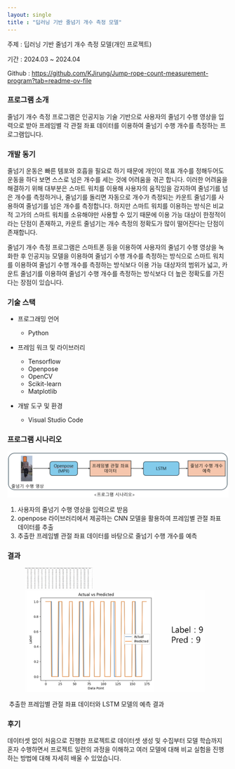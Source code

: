 ```yaml
---
layout: single
title : "딥러닝 기반 줄넘기 개수 측정 모델"
---
```


주제 : 딥러닝 기반 줄넘기 개수 측정 모델(개인 프로젝트)

기간 : 2024.03 ~ 2024.04

Github : https://github.com/KJirung/Jump-rope-count-measurement-program?tab=readme-ov-file





### 프로그램 소개

줄넘기 개수 측정 프로그램은 인공지능 기술 기반으로 사용자의 줄넘기 수행 영상을 입력으로 받아 프레임별 각 관절 좌표 데이터를 이용하여 줄넘기 수행 개수를 측정하는 프로그램입니다.



### 개발 동기

줄넘기 운동은 빠른 템포와 호흡을 필요로 하기 때문에 개인이 목표 개수를 정해두어도 운동을 하다 보면 스스로 넘은 개수를 세는 것에 어려움을 겪곤 합니다. 이러한 어려움을 해결하기 위해 대부분은 스마트 워치를 이용해 사용자의 움직임을 감지하여 줄넘기를 넘은 개수를 측정하거나, 줄넘기를 돌리면 자동으로 개수가 측정되는 카운트 줄넘기를 사용하여 줄넘기를 넘은 개수를 측정합니다. 하지만 스마트 워치를 이용하는 방식은 비교적 고가의 스마트 워치를 소유해야만 사용할 수 있기 때문에 이용 가능 대상이 한정적이라는 단점이 존재하고, 카운트 줄넘기는 개수 측정의 정확도가 많이 떨어진다는 단점이 존재합니다.

줄넘기 개수 측정 프로그램은 스마트폰 등을 이용하여 사용자의 줄넘기 수행 영상을 녹화한 후 인공지능 모델을 이용하여 줄넘기 수행 개수를 측정하는 방식으로 스마트 워치를 이용하여 줄넘기 수행 개수를 측정하는 방식보다 이용 가능 대상자의 범위가 넓고, 카운트 줄넘기를 이용하여 줄넘기 수행 개수를 측정하는 방식보다 더 높은 정확도를 가진다는 장점이 있습니다.



### 기술 스택

- 프로그래밍 언어
  - Python

- 프레임 워크 및 라이브러리
  - Tensorflow
  - Openpose
  - OpenCV
  - Scikit-learn
  - Matplotlib
- 개발 도구 및 환경
  - Visual Studio Code



### 프로그램 시나리오



![image-20240607181724003](../images/2024-06-07-Jumprope/image-20240607181724003.png)

1. 사용자의 줄넘기 수행 영상을 입력으로 받음
2. openpose 라이브러리에서 제공하는 CNN 모델을 활용하여 프레임별 관절 좌표 데이터를 추출
3. 추출한 프레임별 관절 좌표 데이터를 바탕으로 줄넘기 수행 개수를 예측



### 결과


<figure class="half">
  <img src="../images/2024-06-07-Jumprope/image-20240607183525170.png" alt="image-20240607182722086" style="zoom:15%;" />
  <img src="../images/2024-06-07-Jumprope/image-20240607183900217.png" alt="image-20240607182722086" style="zoom:40%;" />
</figure>
​                                                    추출한 프레임별 관절 좌표 데이터와 LSTM 모델의 예측 결과



### 후기

데이터셋 없이 처음으로 진행한 프로젝트로 데이터셋 생성 및 수집부터 모델 학습까지 혼자 수행하면서 프로젝트 일련의 과정을 이해하고 여러 모델에 대해 비교 실험을 진행하는 방법에 대해 자세히 배울 수 있었습니다.

